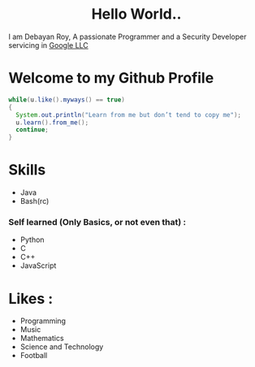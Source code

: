 <h1 style="text-align: center;">
Hello World..
</h1>
<p> 
I am Debayan Roy, A passionate Programmer
and a Security Developer
<br>
servicing in <a href="https://github.com/google">Google LLC</a>
<br>
<h1>Welcome to my Github Profile</h1>

```java
while(u.like().myways() == true)
{
  System.out.println("Learn from me but don’t tend to copy me");
  u.learn().from_me();
  continue;
}
```

<h1>Skills</h1>
<ul style="list-style-type:disc">
<li>Java</li>
<li>Bash(rc)</li>
</ul>
<h3>Self learned (Only Basics, or not even that) :</h3>
<ul style="list-style-type:disc">
<li>Python</li>
<li>C</li>
<li>C++</li>
<li>JavaScript</li>
</ul>
<h1>Likes :</h1>
<ul style="list-style-type:disc">
<li>Programming</li>
<li>Music</li>
<li>Mathematics</li>
<li>Science and Technology</li>
<li>Football</li>
</ul>
